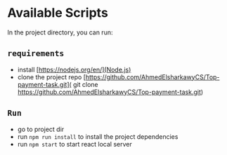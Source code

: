 # Available Scripts

In the project directory, you can run:

## `requirements`

- install [https://nodejs.org/en/](Node.js)
- clone the project repo
  [https://github.com/AhmedElsharkawyCS/Top-payment-task.git](
  git clone <https://github.com/AhmedElsharkawyCS/Top-payment-task.git>)

## `Run`

- go to project dir
- run `npm run install` to install the project dependencies
- run `npm start` to start react local server
